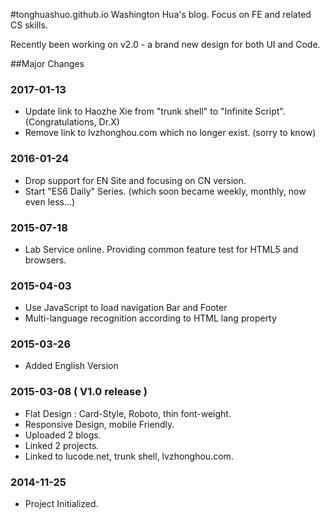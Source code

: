 #tonghuashuo.github.io
Washington Hua's blog. Focus on FE and related CS skills. 

Recently been working on v2.0 - a brand new design for both UI and Code.


##Major Changes

### 2017-01-13
- Update link to Haozhe Xie from "trunk shell" to "Infinite Script". (Congratulations, Dr.X)
- Remove link to lvzhonghou.com which no longer exist. (sorry to know)

### 2016-01-24
- Drop support for EN Site and focusing on CN version.
- Start "ES6 Daily" Series. (which soon became weekly, monthly, now even less...)

### 2015-07-18
- Lab Service online. Providing common feature test for HTML5 and browsers.

### 2015-04-03
- Use JavaScript to load navigation Bar and Footer
- Multi-language recognition according to HTML lang property

### 2015-03-26
- Added English Version

### 2015-03-08 ( V1.0 release )
- Flat Design : Card-Style, Roboto, thin font-weight.
- Responsive Design, mobile Friendly.
- Uploaded 2 blogs.
- Linked 2 projects.
- Linked to lucode.net, trunk shell, lvzhonghou.com.

### 2014-11-25
- Project Initialized.
